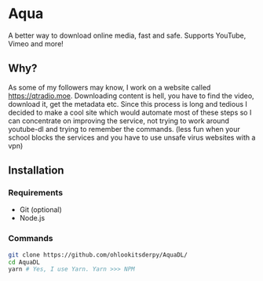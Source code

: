 # Aqua
A better way to download online media, fast and safe. Supports YouTube, Vimeo and more!

## Why?
As some of my followers may know, I work on a website called https://qtradio.moe. Downloading content is hell, you have to find the video, download it, get the metadata etc. Since this process is long and tedious I decided to make a cool site which would automate most of these steps so I can concentrate on improving the service, not trying to work around youtube-dl and trying to remember the commands. (less fun when your school blocks the services and you have to use unsafe virus websites with a vpn)

## Installation
### Requirements
* Git (optional)
* Node.js
### Commands
```bash 
git clone https://github.com/ohlookitsderpy/AquaDL/
cd AquaDL
yarn # Yes, I use Yarn. Yarn >>> NPM
```
